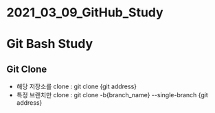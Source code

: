 # 2021_03_09_GitHub_Study
<h1>Git Bash Study</h1>
<h2>Git Clone</h2>
<ul>
	<li>해당 저장소를 clone : git clone {git address}</li>
	<li>특정 브랜치만 clone : git clone -b{branch_name} --single-branch {git address}</li>
</ul>